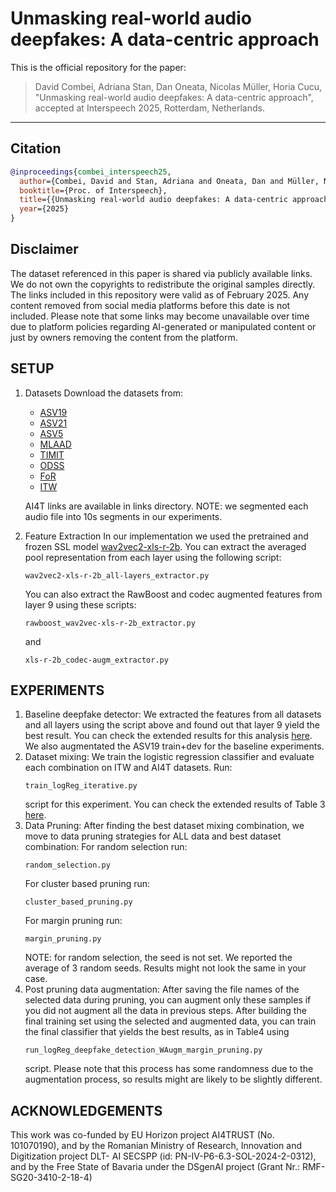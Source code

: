 # Unmasking real-world audio deepfakes: A data-centric approach

This is the official repository for the paper:

> David Combei, Adriana Stan, Dan Oneata, Nicolas Müller, Horia Cucu,  
> "Unmasking real-world audio deepfakes: A data-centric approach",  
> accepted at Interspeech 2025, Rotterdam, Netherlands.

---

## Citation

```bibtex
@inproceedings{combei_interspeech25,
  author={Combei, David and Stan, Adriana and Oneata, Dan and Müller, Nicolas and Cucu, Horia},
  booktitle={Proc. of Interspeech},
  title={{Unmasking real-world audio deepfakes: A data-centric approach}},
  year={2025}
}
```
## Disclaimer

The dataset referenced in this paper is shared via publicly available links. We do not own the copyrights to redistribute the original samples directly.
The links included in this repository were valid as of February 2025. Any content removed from social media platforms before this date is not included.
Please note that some links may become unavailable over time due to platform policies regarding AI-generated or manipulated content or just by owners removing the content from the platform.

## SETUP

1. Datasets
   Download the datasets from:
     - [ASV19](https://datashare.ed.ac.uk/handle/10283/3336)
     - [ASV21](https://www.asvspoof.org/index2021.html)
     - [ASV5](https://zenodo.org/records/14498691)
     - [MLAAD](https://deepfake-total.com/mlaad)
     - [TIMIT](https://zenodo.org/records/6560159)
     - [ODSS](https://zenodo.org/records/8370668)
     - [FoR](https://www.kaggle.com/datasets/mohammedabdeldayem/the-fake-or-real-dataset/data)
     - [ITW](https://owncloud.fraunhofer.de/index.php/s/JZgXh0JEAF0elxa)

   AI4T links are available in links directory. NOTE: we segmented each audio file into 10s segments in our experiments.

2. Feature Extraction
   In our implementation we used the pretrained and frozen SSL model [wav2vec2-xls-r-2b](https://huggingface.co/facebook/wav2vec2-xls-r-2b).
   You can extract the averaged pool representation from each layer using the following script:
   ```
   wav2vec2-xls-r-2b_all-layers_extractor.py
   ```
   You can also extract the RawBoost and codec augmented features from layer 9 using these scripts:
   ```
   rawboost_wav2vec-xls-r-2b_extractor.py
   ```
   and
   ```
   xls-r-2b_codec-augm_extractor.py
   ```

## EXPERIMENTS

   1. Baseline deepfake detector: We extracted the features from all datasets and all layers using the script above and found out that layer 9 yield the best result. You can check the extended results for this analysis [here](https://docs.google.com/spreadsheets/d/1B3PGSqAgrYepOi66SEj0wHZy84aXPwot4GqWbehtwvM/edit?usp=sharing). We also augmentated the ASV19 train+dev for the baseline experiments.
   2. Dataset mixing: We train the logistic regression classifier and evaluate each combination on ITW and AI4T datasets. Run:
      ```
      train_logReg_iterative.py
      ```
      script for this experiment. You can check the extended results of Table 3 [here](https://docs.google.com/spreadsheets/d/1B3PGSqAgrYepOi66SEj0wHZy84aXPwot4GqWbehtwvM/edit?gid=0#gid=0).
   3. Data Pruning: After finding the best dataset mixing combination, we move to data pruning strategies for ALL data and best dataset combination:
      For random selection run:
      ```
      random_selection.py
      ```
      For cluster based pruning run:
      ```
      cluster_based_pruning.py
      ```
      For margin pruning run:
      ```
      margin_pruning.py
      ```
      NOTE: for random selection, the seed is not set. We reported the average of 3 random seeds. Results might not look the same in your case.
   4. Post pruning data augmentation:
      After saving the file names of the selected data during pruning, you can augment only these samples if you did not augment all the data in previous steps. After building the final training set using the selected and augmented data, you can train the final      classifier that yields the best results, as in Table4 using
      ```
      run_logReg_deepfake_detection_WAugm_margin_pruning.py
      ```
      script. Please note that this process has some randomness due to the augmentation process, so results might are likely to be slightly different.

## ACKNOWLEDGEMENTS

This work was co-funded by EU Horizon project AI4TRUST (No. 101070190), and by the Romanian
Ministry of Research, Innovation and Digitization project DLT-
AI SECSPP (id: PN-IV-P6-6.3-SOL-2024-2-0312), and by the
Free State of Bavaria under the DSgenAI project (Grant Nr.:
RMF-SG20-3410-2-18-4)
      

